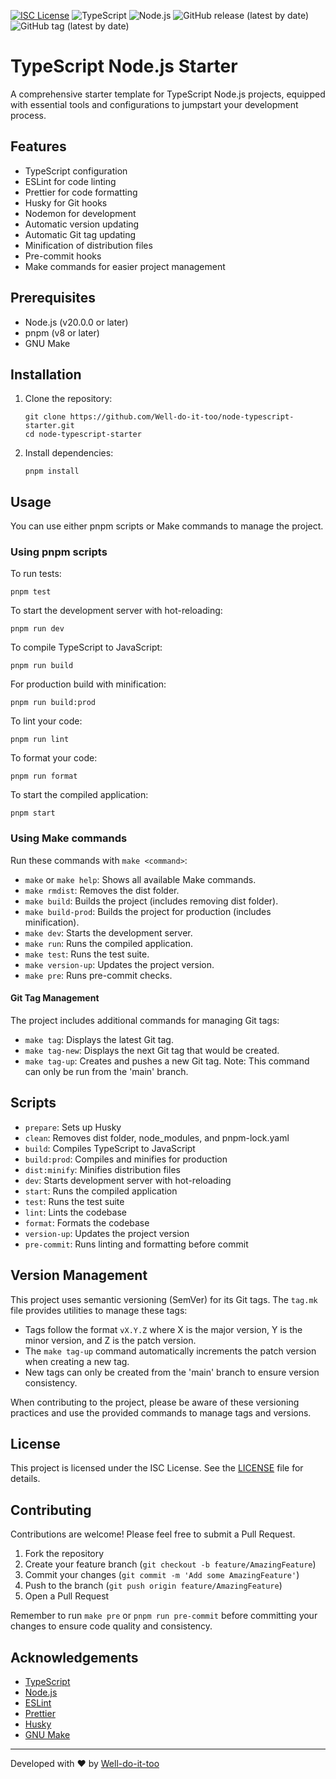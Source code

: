 [![ISC License](http://img.shields.io/badge/license-ISC-blue.svg)](http://copyfree.org)
![TypeScript](https://img.shields.io/badge/TypeScript-5.3.x-blue?logo=typescript&v=1722454270)
![Node.js](https://img.shields.io/badge/Node.js-%3E%3D20.0.0-green?logo=node.js&v=1722454270)
![GitHub release (latest by date)](https://img.shields.io/github/v/release/Well-do-it-too/node-typescript-starter?v=0)
![GitHub tag (latest by date)](https://img.shields.io/github/v/tag/Well-do-it-too/node-typescript-starter?sort=semver&style=flat&logo=git&logoColor=white&label=Latest%20Version&color=blue&v=1722454270)

# TypeScript Node.js Starter

A comprehensive starter template for TypeScript Node.js projects, equipped with essential tools and configurations to jumpstart your development process.

## Features

- TypeScript configuration
- ESLint for code linting
- Prettier for code formatting
- Husky for Git hooks
- Nodemon for development
- Automatic version updating
- Automatic Git tag updating
- Minification of distribution files
- Pre-commit hooks
- Make commands for easier project management

## Prerequisites

- Node.js (v20.0.0 or later)
- pnpm (v8 or later)
- GNU Make

## Installation

1. Clone the repository:
   ```
   git clone https://github.com/Well-do-it-too/node-typescript-starter.git
   cd node-typescript-starter
   ```

2. Install dependencies:
   ```
   pnpm install
   ```

## Usage

You can use either pnpm scripts or Make commands to manage the project.

### Using pnpm scripts

To run tests:

```
pnpm test
```

To start the development server with hot-reloading:

```
pnpm run dev
```

To compile TypeScript to JavaScript:

```
pnpm run build
```

For production build with minification:

```
pnpm run build:prod
```

To lint your code:

```
pnpm run lint
```

To format your code:

```
pnpm run format
```

To start the compiled application:

```
pnpm start
```

### Using Make commands

Run these commands with `make <command>`:

- `make` or `make help`: Shows all available Make commands.
- `make rmdist`: Removes the dist folder.
- `make build`: Builds the project (includes removing dist folder).
- `make build-prod`: Builds the project for production (includes minification).
- `make dev`: Starts the development server.
- `make run`: Runs the compiled application.
- `make test`: Runs the test suite.
- `make version-up`: Updates the project version.
- `make pre`: Runs pre-commit checks.

#### Git Tag Management

The project includes additional commands for managing Git tags:

- `make tag`: Displays the latest Git tag.
- `make tag-new`: Displays the next Git tag that would be created.
- `make tag-up`: Creates and pushes a new Git tag. Note: This command can only be run from the 'main' branch.

## Scripts

- `prepare`: Sets up Husky
- `clean`: Removes dist folder, node_modules, and pnpm-lock.yaml
- `build`: Compiles TypeScript to JavaScript
- `build:prod`: Compiles and minifies for production
- `dist:minify`: Minifies distribution files
- `dev`: Starts development server with hot-reloading
- `start`: Runs the compiled application
- `test`: Runs the test suite
- `lint`: Lints the codebase
- `format`: Formats the codebase
- `version-up`: Updates the project version
- `pre-commit`: Runs linting and formatting before commit

## Version Management

This project uses semantic versioning (SemVer) for its Git tags. The `tag.mk` file provides utilities to manage these tags:

- Tags follow the format `vX.Y.Z` where X is the major version, Y is the minor version, and Z is the patch version.
- The `make tag-up` command automatically increments the patch version when creating a new tag.
- New tags can only be created from the 'main' branch to ensure version consistency.

When contributing to the project, please be aware of these versioning practices and use the provided commands to manage tags and versions.

## License

This project is licensed under the ISC License. See the [LICENSE](LICENSE) file for details.

## Contributing

Contributions are welcome! Please feel free to submit a Pull Request.

1. Fork the repository
2. Create your feature branch (`git checkout -b feature/AmazingFeature`)
3. Commit your changes (`git commit -m 'Add some AmazingFeature'`)
4. Push to the branch (`git push origin feature/AmazingFeature`)
5. Open a Pull Request

Remember to run `make pre` or `pnpm run pre-commit` before committing your changes to ensure code quality and consistency.

## Acknowledgements

- [TypeScript](https://www.typescriptlang.org/)
- [Node.js](https://nodejs.org/)
- [ESLint](https://eslint.org/)
- [Prettier](https://prettier.io/)
- [Husky](https://typicode.github.io/husky/#/)
- [GNU Make](https://www.gnu.org/software/make/)

---

Developed with ❤️ by [Well-do-it-too](https://github.com/Well-do-it-too)
